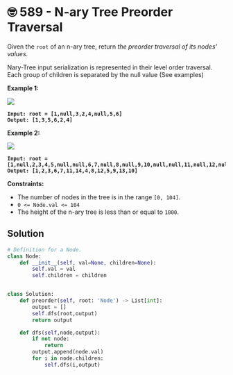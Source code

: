 # 🤓 589 - N-ary Tree Preorder Traversal

Given the `root` of an n-ary tree, return _the preorder traversal of its nodes' values_.

Nary-Tree input serialization is represented in their level order traversal. Each group of children is separated by the null value (See examples)

&#x20;

**Example 1:**

![](https://assets.leetcode.com/uploads/2018/10/12/narytreeexample.png)

<pre><code><strong>Input: root = [1,null,3,2,4,null,5,6]
</strong><strong>Output: [1,3,5,6,2,4]
</strong></code></pre>

**Example 2:**

![](https://assets.leetcode.com/uploads/2019/11/08/sample\_4\_964.png)

<pre><code><strong>Input: root = [1,null,2,3,4,5,null,null,6,7,null,8,null,9,10,null,null,11,null,12,null,13,null,null,14]
</strong><strong>Output: [1,2,3,6,7,11,14,4,8,12,5,9,13,10]
</strong></code></pre>

&#x20;

**Constraints:**

* The number of nodes in the tree is in the range `[0, 104]`.
* `0 <= Node.val <= 104`
* The height of the n-ary tree is less than or equal to `1000`.

## Solution

```python
# Definition for a Node.
class Node:
    def __init__(self, val=None, children=None):
        self.val = val
        self.children = children


class Solution:
    def preorder(self, root: 'Node') -> List[int]:
        output = []
        self.dfs(root,output)
        return output

    def dfs(self,node,output):
        if not node:
            return
        output.append(node.val)
        for i in node.children:
            self.dfs(i,output)
```
